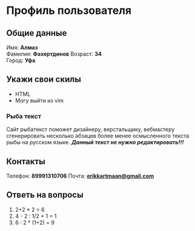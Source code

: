 # Профиль пользователя


## Общие данные

Имя: **Алмаз**    
Фамилия: **Фахертдинов**
Возраст: **34**      
Город: **Уфа**       

## Укажи свои скилы    
- HTML      
- Могу выйти из vim    

### Рыба текст
Сайт рыбатекст поможет дизайнеру, верстальщику, вебмастеру сгенерировать несколько абзацев более менее осмысленного текста рыбы на русском языке.
***Данный текст не нужно редактировать!!!***

## Контакты

Телефон: **89991310706**
Почта: **erikkartmaan@gmail.com**

## Ответь на вопросы

1. 2+2 * 2 = 6
2. 4 - 2 : 1/2 + 1 = 1
3. 6 : 2 * (1+2) = 9

